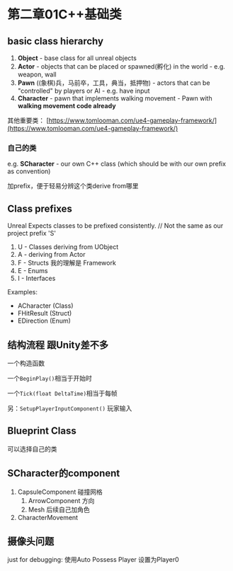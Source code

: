 # 第二章01C++基础类

## basic class hierarchy
1. **Object** - base class for all unreal objects
2. **Actor** - objects that can be placed or spawned(孵化) in the world - e.g. weapon, wall  
3. **Pawn** ((象棋)兵，马前卒，工具，典当，抵押物) - actors that can be "controlled" by players or AI - e.g. have input
4. **Character** - pawn that implements walking movement - Pawn with **walking movement code already**

其他重要类：
[https://www.tomlooman.com/ue4-gameplay-framework/](https://www.tomlooman.com/ue4-gameplay-framework/)

### 自己的类
e.g. **SCharacter** - our own C++ class (which should be with our own prefix as convention)

加prefix，便于轻易分辨这个类derive from哪里

## Class prefixes
Unreal Expects classes to be prefixed consistently. // Not the same as our project prefix 'S'

1. U - Classes deriving from UObject
2. A - deriving from Actor
3. F - Structs 我的理解是 Framework
4. E - Enums
5. I - Interfaces

Examples:
- ACharacter (Class)
- FHitResult (Struct)
- EDirection (Enum)

## 结构流程 跟Unity差不多
一个构造函数

一个`BeginPlay()`相当于开始时

一个`Tick(float DeltaTime)`相当于每帧

另：`SetupPlayerInputComponent()` 玩家输入

## Blueprint Class
可以选择自己的类

## SCharacter的component
1. CapsuleComponent 碰撞网格
   1. ArrowComponent 方向
   2. Mesh 后续自己加角色
2. CharacterMovement

## 摄像头问题
just for debugging: 使用Auto Possess Player 设置为Player0

